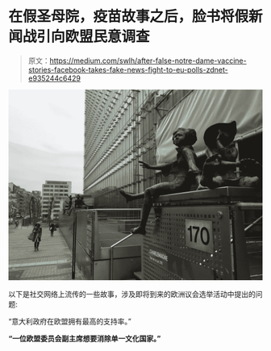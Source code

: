 # 在假圣母院，疫苗故事之后，脸书将假新闻战引向欧盟民意调查

> 原文：<https://medium.com/swlh/after-false-notre-dame-vaccine-stories-facebook-takes-fake-news-fight-to-eu-polls-zdnet-e935244c6429>

![](img/ca0b788081928e4b7ac15da1521529f4.png)

以下是社交网络上流传的一些故事，涉及即将到来的欧洲议会选举活动中提出的问题:

“意大利政府在欧盟拥有最高的支持率。”

**“一位欧盟委员会副主席想要消除单一文化国家。”**